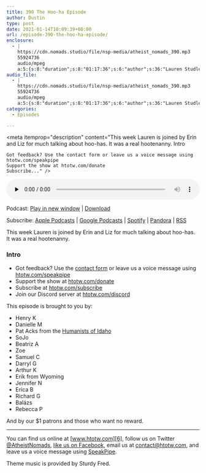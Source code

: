 ```yaml
---
title: 390 The Hoo-ha Episode
author: Dustin
type: post
date: 2021-01-14T10:09:39+00:00
url: /episode-390-the-hoo-ha-episode/
enclosure:
  - |
    https://cdn.nomads.studio/file/nsp-media/atheist_nomads_390.mp3
    55924736
    audio/mpeg
    a:5:{s:8:"duration";s:8:"01:17:36";s:6:"author";s:36:"Lauren Studley, Erin Riley, Liz Ward";s:8:"explicit";s:1:"1";s:13:"episode_title";s:18:"The Hoo-ha Episode";s:10:"episode_no";s:3:"390";}
audio_file:
  - |
    https://cdn.nomads.studio/file/nsp-media/atheist_nomads_390.mp3
    55924736
    audio/mpeg
    a:5:{s:8:"duration";s:8:"01:17:36";s:6:"author";s:36:"Lauren Studley, Erin Riley, Liz Ward";s:8:"explicit";s:1:"1";s:13:"episode_title";s:18:"The Hoo-ha Episode";s:10:"episode_no";s:3:"390";}
categories:
  - Episodes

---
```

<div itemscope itemtype="http://schema.org/AudioObject">
  <meta itemprop="name" content="390 The Hoo-ha Episode" />
  
  <meta itemprop="uploadDate" content="2021-01-14T03:09:39-07:00" />
  
  <meta itemprop="encodingFormat" content="audio/mpeg" />
  
  <meta itemprop="duration" content="PT1H17M36S" />
  
  <meta itemprop="description" content="This week Lauren is joined by Erin and Liz for much talking about hoo-has. It was a real hootenanny.
Intro


 	Got feedback? Use the contact form or leave us a voice message using htotw.com/speakpipe
 	Support the show at htotw.com/donate
 	Subscribe..." />
  
  <meta itemprop="contentUrl" content="https://dts.podtrac.com/redirect.mp3/cdn.nomads.studio/file/nsp-media/atheist_nomads_390.mp3" />
  
  <meta itemprop="contentSize" content="53.3" />
  </p> 
  
  <div class="powerpress_player" id="powerpress_player_8653">
    <audio class="wp-audio-shortcode" id="audio-4697-397" preload="none" style="width: 100%;" controls="controls"><source type="audio/mpeg" src="https://dts.podtrac.com/redirect.mp3/cdn.nomads.studio/file/nsp-media/atheist_nomads_390.mp3?_=397" /><a href="https://dts.podtrac.com/redirect.mp3/cdn.nomads.studio/file/nsp-media/atheist_nomads_390.mp3">https://dts.podtrac.com/redirect.mp3/cdn.nomads.studio/file/nsp-media/atheist_nomads_390.mp3</a></audio>
  </div>
</div>

<p class="powerpress_links powerpress_links_mp3">
  Podcast: <a href="https://dts.podtrac.com/redirect.mp3/cdn.nomads.studio/file/nsp-media/atheist_nomads_390.mp3" class="powerpress_link_pinw" target="_blank" title="Play in new window" onclick="return powerpress_pinw('https://htotw.com/?powerpress_pinw=4697-podcast');" rel="nofollow">Play in new window</a> | <a href="https://dts.podtrac.com/redirect.mp3/cdn.nomads.studio/file/nsp-media/atheist_nomads_390.mp3" class="powerpress_link_d" title="Download" rel="nofollow" download="atheist_nomads_390.mp3">Download</a>
</p>

<p class="powerpress_links powerpress_subscribe_links">
  Subscribe: <a href="https://podcasts.apple.com/us/podcast/humanists-take-on-the-world/id530050098?mt=2&ls=1" class="powerpress_link_subscribe powerpress_link_subscribe_itunes" target="_blank" title="Subscribe on Apple Podcasts" rel="nofollow">Apple Podcasts</a> | <a href="https://www.google.com/podcasts?feed=aHR0cDovL2F0aGVpc3Rub21hZHMubGlic3luLmNvbS9yc3M%3D" class="powerpress_link_subscribe powerpress_link_subscribe_googleplay" target="_blank" title="Subscribe on Google Podcasts" rel="nofollow">Google Podcasts</a> | <a href="https://open.spotify.com/show/3LzK2xZGike6Tc1GEMtMbr?si=LieN9SNuTpq96smuaUsH8A" class="powerpress_link_subscribe powerpress_link_subscribe_spotify" target="_blank" title="Subscribe on Spotify" rel="nofollow">Spotify</a> | <a href="https://www.pandora.com/podcast/atheist-nomads/PC:10122?corr=62071012&part=ug" class="powerpress_link_subscribe powerpress_link_subscribe_pandora" target="_blank" title="Subscribe on Pandora" rel="nofollow">Pandora</a> | <a href="https://htotw.com/feed/podcast/" class="powerpress_link_subscribe powerpress_link_subscribe_rss" target="_blank" title="Subscribe via RSS" rel="nofollow">RSS</a>
</p>

This week Lauren is joined by Erin and Liz for much talking about hoo-has. It was a real hootenanny.

### Intro

<!--more-->

  * Got feedback? Use the <a href="https://htotw.com/contact" target="_blank" rel="noopener">contact form</a> or leave us a voice message using [htotw.com/speakpipe][1]
  * Support the show at [htotw.com/donate][2]
  * Subscribe at [htotw.com/subscribe][3]
  * Join our Discord server at [htotw.com/discord][4]

This episode is brought to you by:

  * Henry K
  * Danielle M
  * Pat Acks from the [Humanists of Idaho][5]
  * SoJo
  * Beatriz A
  * Zoe
  * Samuel C
  * Darryl G
  * Arthur K
  * Erik from Wyoming
  * Jennifer N
  * Erica B
  * Richard G
  * Balázs
  * Rebecca P

And by our $1 patrons and those who want no reward.

* * *

You can find us online at [www.htotw.com][6], follow us on Twitter [@AtheistNomads][7], [like us on Facebook][8], email us at <contact@htotw.com>, and leave us a voice message using [SpeakPipe][1].

Theme music is provided by Sturdy Fred.

 [1]: https://htotw.com/speakpipe
 [2]: https://htotw.com/donate
 [3]: https://htotw.com/subscribe
 [4]: https://htotw.com/discord
 [5]: https://www.humanistsofidaho.org/
 [6]: https://www.htotw.com/
 [7]: https://twitter.com/AtheistNomads
 [8]: https://htotw.com/facebook